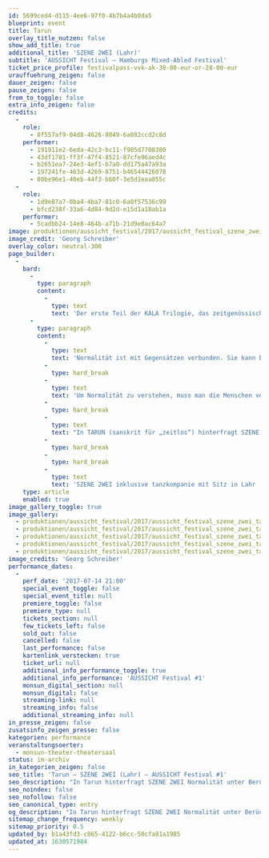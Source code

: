 ```yaml
---
id: 5699ced4-d115-4ee6-97f0-4b7b4a4b0da5
blueprint: event
title: Tarun
overlay_title_nutzen: false
show_add_title: true
additional_title: 'SZENE 2WEI (Lahr)'
subtitle: 'AUSSICHT Festival – Hamburgs Mixed-Abled Festival'
ticket_price_profile: festivalpass-vvk-ak-38-00-eur-or-28-00-eur
urauffuehrung_zeigen: false
dauer_zeigen: false
pause_zeigen: false
from_to_toggle: false
extra_info_zeigen: false
credits:
  -
    role:
      - 8f557af9-04d8-4626-8049-6a092ccd2c8d
    performer:
      - 191911e2-6eda-42c3-bc11-f985d7708380
      - 43df1781-ff3f-47f4-8521-87cfe96aed4c
      - b2651ea7-24e3-4ef1-b7a0-dd175a47a93a
      - 197241fe-463d-4269-8751-b46544426078
      - 80be96e1-40eb-44f3-b60f-3e5d1eaa055c
  -
    role:
      - 1d9e87a7-0ba4-4ba7-81c0-6a0f57536c99
      - bfcd238f-33a6-4d84-9d2d-e15d1a18ab1a
    performer:
      - 5cadbb24-14e8-464b-a71b-21d9e0ac64a7
image: produktionen/aussicht_festival/2017/aussicht_festival_szene_zwei_tarun_01.jpg
image_credit: 'Georg Schreiber'
overlay_color: neutral-300
page_builder:
  -
    bard:
      -
        type: paragraph
        content:
          -
            type: text
            text: 'Der erste Teil der KALA Trilogie, das zeitgenössische Tanzstück TARUN, beschäftigt sich mit Normalität - und stellt dabei, entsprechend des Namens KALA (sanskrit für „Zeit“), die Zeit in den Mittelpunkt ihrer Betrachtungen.'
      -
        type: paragraph
        content:
          -
            type: text
            text: 'Normalität ist mit Gegensätzen verbunden. Sie kann bewahren und verletzen, ist Schutz und Richter, Ansporn und Hemmnis zugleich - und bleibt trotz ihrer scheinbaren Aktivität doch immer passiv: ein neutrales Abbild der Zeit, von Menschen definiert und von äußeren Umständen abhängig.'
          -
            type: hard_break
          -
            type: text
            text: 'Um Normalität zu verstehen, muss man die Menschen verstehen. Und das Verständnis der Menschen ist untrennbar verbunden mit der Zeit, in der sie leben. Soziale Aspekte, Religionen, Brauchtum und Politik beeinflussen uns, unsere Einstellung zu uns selbst, unser Verständnis der Welt - und damit einhergehend unsere Vorstellung von Normalität.'
          -
            type: hard_break
          -
            type: text
            text: "In TARUN (sanskrit für „zeitlos“) hinterfragt SZENE 2WEI inklusive tanzkompanie Normalität unter Berücksichtigung inklusiver Aspekte und öffnet damit Türen in eine Welt, in der es normal ist, verschieden zu sein.\_"
          -
            type: hard_break
          -
            type: hard_break
          -
            type: text
            text: 'SZENE 2WEI inklusive tanzkompanie mit Sitz in Lahr (Schwarzwald) besteht aus Künstlerinnen und Künstlern mit und ohne Behinderung und wurde 2009 von Timo Gmeiner und William Sánchez H. in Essen gegründet. Sie betreibt zeitgenössisches Tanztheater als Medium und Motor für inklusives Handeln, also ein Verhalten, das Vielfalt wertschätzt und anerkennt. Auf diese Weise möchte sie der inklusiven Tanzkunst hierzulande Raum und Anerkennung verschaffen.'
    type: article
    enabled: true
image_gallery_toggle: true
image_gallery:
  - produktionen/aussicht_festival/2017/aussicht_festival_szene_zwei_tarun_01.jpg
  - produktionen/aussicht_festival/2017/aussicht_festival_szene_zwei_tarun_02.jpg
  - produktionen/aussicht_festival/2017/aussicht_festival_szene_zwei_tarun_03.jpg
  - produktionen/aussicht_festival/2017/aussicht_festival_szene_zwei_tarun_04.jpg
  - produktionen/aussicht_festival/2017/aussicht_festival_szene_zwei_tarun_05.jpg
image_credits: 'Georg Schreiber'
performance_dates:
  -
    perf_date: '2017-07-14 21:00'
    special_event_toggle: false
    special_event_title: null
    premiere_toggle: false
    premiere_type: null
    tickets_section: null
    few_tickets_left: false
    sold_out: false
    cancelled: false
    last_performance: false
    kartenlink_verstecken: true
    ticket_url: null
    additional_info_performance_toggle: true
    additional_info_performance: 'AUSSICHT Festival #1'
    monsun_digital_section: null
    monsun_digital: false
    streaming-link: null
    streaming_info: false
    additional_streaming_info: null
in_presse_zeigen: false
zusatsinfo_zeigen_presse: false
kategorien: performance
veranstaltungsoerter:
  - monsun-theater-theatersaal
status: im-archiv
in_kategorien_zeigen: false
seo_title: 'Tarun – SZENE 2WEI (Lahr) – AUSSICHT Festival #1'
seo_description: "In Tarun hinterfragt SZENE 2WEI Normalität unter Berücksichtigung inklusiver Aspekte und öffnet Türen in eine Welt, in der es normal ist, verschieden zu sein.\_"
seo_noindex: false
seo_nofollow: false
seo_canonical_type: entry
og_description: "In Tarun hinterfragt SZENE 2WEI Normalität unter Berücksichtigung inklusiver Aspekte und öffnet Türen in eine Welt, in der es normal ist, verschieden zu sein.\_"
sitemap_change_frequency: weekly
sitemap_priority: 0.5
updated_by: b1a43fd3-c865-4122-b6cc-50cfa81a1985
updated_at: 1630571984
---
```

